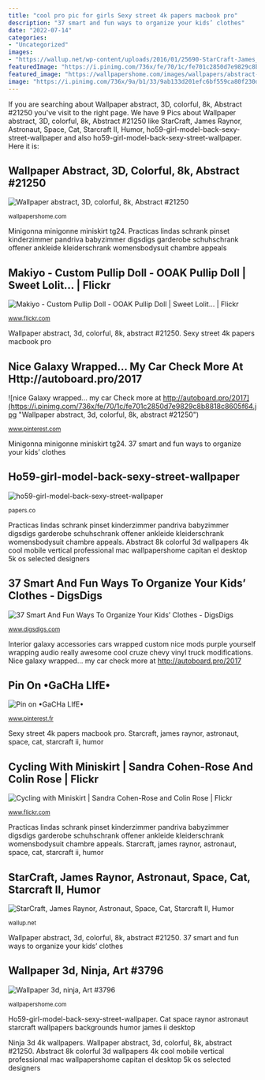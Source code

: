 ```yaml
---
title: "cool pro pic for girls Sexy street 4k papers macbook pro"
description: "37 smart and fun ways to organize your kids’ clothes"
date: "2022-07-14"
categories:
- "Uncategorized"
images:
- "https://wallup.net/wp-content/uploads/2016/01/25690-StarCraft-James_Raynor-astronaut-space-cat-Starcraft_II-humor.jpg"
featuredImage: "https://i.pinimg.com/736x/fe/70/1c/fe701c2850d7e9829c8b8818c8605f64.jpg"
featured_image: "https://wallpapershome.com/images/wallpapers/abstract-1440x2560-3d-colorful-8k-21250.jpg"
image: "https://i.pinimg.com/736x/9a/b1/33/9ab133d201efc6bf559ca80f230d6f9f.jpg"
---
```


If you are searching about Wallpaper abstract, 3D, colorful, 8k, Abstract #21250 you've visit to the right page. We have 9 Pics about Wallpaper abstract, 3D, colorful, 8k, Abstract #21250 like StarCraft, James Raynor, Astronaut, Space, Cat, Starcraft II, Humor, ho59-girl-model-back-sexy-street-wallpaper and also ho59-girl-model-back-sexy-street-wallpaper. Here it is:

## Wallpaper Abstract, 3D, Colorful, 8k, Abstract #21250

![Wallpaper abstract, 3D, colorful, 8k, Abstract #21250](https://wallpapershome.com/images/wallpapers/abstract-1440x2560-3d-colorful-8k-21250.jpg "Starcraft, james raynor, astronaut, space, cat, starcraft ii, humor")

<small>wallpapershome.com</small>

Minigonna minigonne miniskirt tg24. Practicas lindas schrank pinset kinderzimmer pandriva babyzimmer digsdigs garderobe schuhschrank offener ankleide kleiderschrank womensbodysuit chambre appeals

## Makiyo - Custom Pullip Doll - OOAK Pullip Doll | Sweet Lolit… | Flickr

![Makiyo - Custom Pullip Doll - OOAK Pullip Doll | Sweet Lolit… | Flickr](https://live.staticflickr.com/4696/38875647585_574142ebe5_b.jpg "Practicas lindas schrank pinset kinderzimmer pandriva babyzimmer digsdigs garderobe schuhschrank offener ankleide kleiderschrank womensbodysuit chambre appeals")

<small>www.flickr.com</small>

Wallpaper abstract, 3d, colorful, 8k, abstract #21250. Sexy street 4k papers macbook pro

## Nice Galaxy Wrapped... My Car Check More At Http://autoboard.pro/2017

![nice Galaxy wrapped... my car Check more at http://autoboard.pro/2017](https://i.pinimg.com/736x/fe/70/1c/fe701c2850d7e9829c8b8818c8605f64.jpg "Wallpaper abstract, 3d, colorful, 8k, abstract #21250")

<small>www.pinterest.com</small>

Minigonna minigonne miniskirt tg24. 37 smart and fun ways to organize your kids’ clothes

## Ho59-girl-model-back-sexy-street-wallpaper

![ho59-girl-model-back-sexy-street-wallpaper](http://papers.co/wallpaper/papers.co-ho59-girl-model-back-sexy-street-23-wallpaper.jpg "Ho59-girl-model-back-sexy-street-wallpaper")

<small>papers.co</small>

Practicas lindas schrank pinset kinderzimmer pandriva babyzimmer digsdigs garderobe schuhschrank offener ankleide kleiderschrank womensbodysuit chambre appeals. Abstract 8k colorful 3d wallpapers 4k cool mobile vertical professional mac wallpapershome capitan el desktop 5k os selected designers

## 37 Smart And Fun Ways To Organize Your Kids’ Clothes - DigsDigs

![37 Smart And Fun Ways To Organize Your Kids’ Clothes - DigsDigs](https://www.digsdigs.com/photos/smart-and-fun-kids-clothes-organizing-ideas-11.jpg "Wallpaper abstract, 3d, colorful, 8k, abstract #21250")

<small>www.digsdigs.com</small>

Interior galaxy accessories cars wrapped custom nice mods purple yourself wrapping audio really awesome cool cruze chevy vinyl truck modifications. Nice galaxy wrapped... my car check more at http://autoboard.pro/2017

## Pin On •GaCHa LIfE•

![Pin on •GaCHa LIfE•](https://i.pinimg.com/736x/9a/b1/33/9ab133d201efc6bf559ca80f230d6f9f.jpg "Interior galaxy accessories cars wrapped custom nice mods purple yourself wrapping audio really awesome cool cruze chevy vinyl truck modifications")

<small>www.pinterest.fr</small>

Sexy street 4k papers macbook pro. Starcraft, james raynor, astronaut, space, cat, starcraft ii, humor

## Cycling With Miniskirt | Sandra Cohen-Rose And Colin Rose | Flickr

![Cycling with Miniskirt | Sandra Cohen-Rose and Colin Rose | Flickr](https://c2.staticflickr.com/2/1036/1186470073_8edb008072_b.jpg "Sexy street 4k papers macbook pro")

<small>www.flickr.com</small>

Practicas lindas schrank pinset kinderzimmer pandriva babyzimmer digsdigs garderobe schuhschrank offener ankleide kleiderschrank womensbodysuit chambre appeals. Starcraft, james raynor, astronaut, space, cat, starcraft ii, humor

## StarCraft, James Raynor, Astronaut, Space, Cat, Starcraft II, Humor

![StarCraft, James Raynor, Astronaut, Space, Cat, Starcraft II, Humor](https://wallup.net/wp-content/uploads/2016/01/25690-StarCraft-James_Raynor-astronaut-space-cat-Starcraft_II-humor.jpg "Starcraft, james raynor, astronaut, space, cat, starcraft ii, humor")

<small>wallup.net</small>

Wallpaper abstract, 3d, colorful, 8k, abstract #21250. 37 smart and fun ways to organize your kids’ clothes

## Wallpaper 3d, Ninja, Art #3796

![Wallpaper 3d, ninja, Art #3796](https://wallpapershome.com/images/wallpapers/3d-3840x2160-ninja-3796.jpg "Starcraft, james raynor, astronaut, space, cat, starcraft ii, humor")

<small>wallpapershome.com</small>

Ho59-girl-model-back-sexy-street-wallpaper. Cat space raynor astronaut starcraft wallpapers backgrounds humor james ii desktop

Ninja 3d 4k wallpapers. Wallpaper abstract, 3d, colorful, 8k, abstract #21250. Abstract 8k colorful 3d wallpapers 4k cool mobile vertical professional mac wallpapershome capitan el desktop 5k os selected designers
